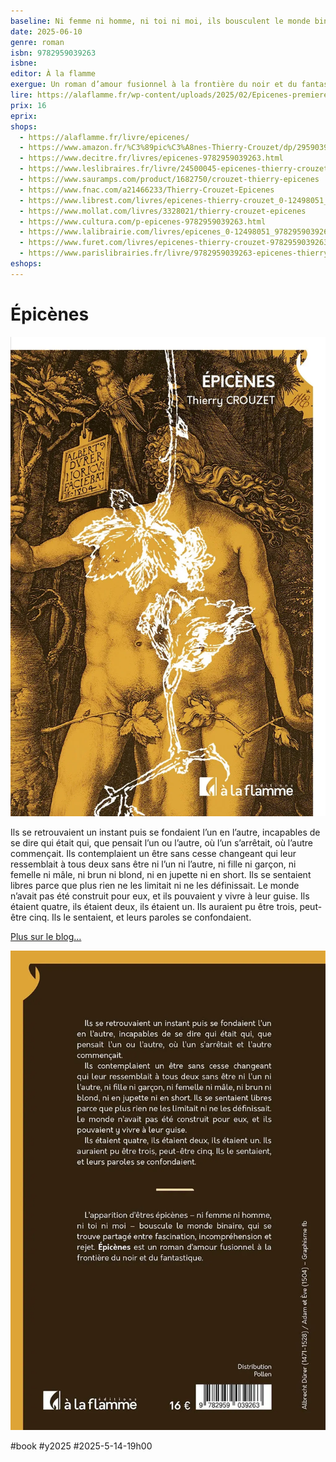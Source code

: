 ```yaml
---
baseline: Ni femme ni homme, ni toi ni moi, ils bousculent le monde binaire
date: 2025-06-10
genre: roman
isbn: 9782959039263
isbne: 
editor: À la flamme
exergue: Un roman d’amour fusionnel à la frontière du noir et du fantastique
lire: https://alaflamme.fr/wp-content/uploads/2025/02/Epicenes-premieres-pages.pdf
prix: 16
eprix: 
shops:
  - https://alaflamme.fr/livre/epicenes/
  - https://www.amazon.fr/%C3%89pic%C3%A8nes-Thierry-Crouzet/dp/2959039262/
  - https://www.decitre.fr/livres/epicenes-9782959039263.html
  - https://www.leslibraires.fr/livre/24500045-epicenes-thierry-crouzet-a-la-flamme
  - https://www.sauramps.com/product/1682750/crouzet-thierry-epicenes
  - https://www.fnac.com/a21466233/Thierry-Crouzet-Epicenes
  - https://www.librest.com/livres/epicenes-thierry-crouzet_0-12498051_9782959039263.html
  - https://www.mollat.com/livres/3328021/thierry-crouzet-epicenes
  - https://www.cultura.com/p-epicenes-9782959039263.html
  - https://www.lalibrairie.com/livres/epicenes_0-12498051_9782959039263.html
  - https://www.furet.com/livres/epicenes-thierry-crouzet-9782959039263.html
  - https://www.parislibrairies.fr/livre/9782959039263-epicenes-thierry-crouzet/
eshops:
---
```


# Épicènes

![Épicènes](_i/Epicenes-cover.webp)

Ils se retrouvaient un instant puis se fondaient l’un en l’autre, incapables de se dire qui était qui, que pensait l’un ou l’autre, où l’un s’arrêtait, où l’autre commençait. Ils contemplaient un être sans cesse changeant qui leur ressemblait à tous deux sans être ni l’un ni l’autre, ni fille ni garçon, ni femelle ni mâle, ni brun ni blond, ni en jupette ni en short. Ils se sentaient libres parce que plus rien ne les limitait ni ne les définissait. Le monde n’avait pas été construit pour eux, et ils pouvaient y vivre à leur guise. Ils étaient quatre, ils étaient deux, ils étaient un. Ils auraient pu être trois, peut-être cinq. Ils le sentaient, et leurs paroles se confondaient.

[Plus sur le blog…](/tag/epicenes/)

![Dos de couv](_i/epicenes-4eme.webp)

#book #y2025 #2025-5-14-19h00
